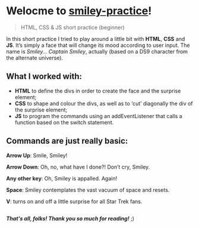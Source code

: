 # Welocme to [smiley-practice](https://github.com/gerveloper/smiley-practice#smiley-practice)!

> HTML, CSS &amp; JS short practice (beginner)

In this short practice I tried to play around a little bit with **HTML**, **CSS** and **JS**. It’s simply a face that will change its mood according to user input. The name is *Smiley… Captain Smiley*, actually (based on a DS9 character from the alternate universe).


## What I worked with:

 - **HTML** to define the divs in order to create the face and the surprise element; 
 - **CSS** to shape and colour the divs, as well as to ‘cut’ diagonally the div of the surprise element;
 - **JS** to program the commands using an addEventListener that calls a function based on the switch statement.


## Commands are just really basic:

**Arrow Up**: Smile, Smiley!

**Arrow Down**: Oh, no, what have I done?! Don’t cry, Smiley.

**Any other key**: Oh, Smiley is appalled. Again!

**Space**: Smiley contemplates the vast vacuum of space and resets.

**V**: turns on and off a little surprise for all Star Trek fans.

## 

 ***That's all, folks! Thank you so much for reading!*** ;)
